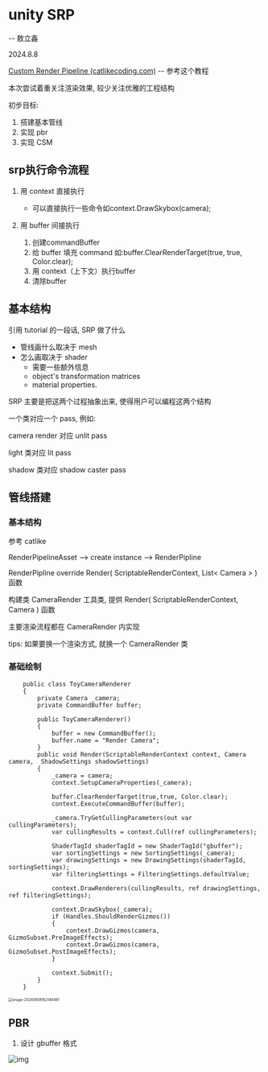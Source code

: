 # unity SRP

-- 敖立鑫

2024.8.8

[Custom Render Pipeline (catlikecoding.com)](https://catlikecoding.com/unity/tutorials/custom-srp/custom-render-pipeline/)  -- 参考这个教程

本次尝试着重关注渲染效果, 较少关注优雅的工程结构

初步目标:

1. 搭建基本管线
2. 实现 pbr
3. 实现 CSM

## srp执行命令流程

1. 用 context 直接执行

   + 可以直接执行一些命令如context.DrawSkybox(camera);

2. 用 buffer 间接执行
   1. 创建commandBuffer 
   2. 给 buffer 填充 command 如:buffer.ClearRenderTarget(true, true, Color.clear);
   3. 用 context（上下文）执行buffer
   4. 清除buffer

## 基本结构

引用 tutorial 的一段话, SRP 做了什么

- 管线画什么取决于 mesh
- 怎么画取决于 shader
  - 需要一些额外信息
  - object's transformation matrices
  - material properties.

SRP 主要是把这两个过程抽象出来, 使得用户可以编程这两个结构







一个类对应一个 pass, 例如:

camera render 对应 unlit pass

light 类对应 lit pass

shadow 类对应 shadow caster pass



## 管线搭建

### 基本结构

参考 catlike

RenderPipelineAsset --> create instance --> RenderPipline

RenderPipline override Render( ScriptableRenderContext, List< Camera > ) 函数

构建类 CameraRender 工具类, 提供 Render( ScriptableRenderContext, Camera ) 函数

主要渲染流程都在 CameraRender 内实现

tips: 如果要换一个渲染方式, 就换一个 CameraRender 类







### 基础绘制

```
    public class ToyCameraRenderer
    {
        private Camera _camera;
        private CommandBuffer buffer;
        
        public ToyCameraRenderer()
        {
            buffer = new CommandBuffer();
            buffer.name = "Render Camera";
        }
        public void Render(ScriptableRenderContext context, Camera camera,  ShadowSettings shadowSettings)
        {
            _camera = camera;
            context.SetupCameraProperties(_camera);
            
            buffer.ClearRenderTarget(true,true, Color.clear);
            context.ExecuteCommandBuffer(buffer);
            
            _camera.TryGetCullingParameters(out var cullingParameters);
            var cullingResults = context.Cull(ref cullingParameters);
            
            ShaderTagId shaderTagId = new ShaderTagId("gbuffer");
            var sortingSettings = new SortingSettings(_camera);
            var drawingSettings = new DrawingSettings(shaderTagId, sortingSettings);
            var filteringSettings = FilteringSettings.defaultValue;
            
            context.DrawRenderers(cullingResults, ref drawingSettings, ref filteringSettings);
            
            context.DrawSkybox(_camera);
            if (Handles.ShouldRenderGizmos()) 
            {
                context.DrawGizmos(camera, GizmoSubset.PreImageEffects);
                context.DrawGizmos(camera, GizmoSubset.PostImageEffects);
            }
            
            context.Submit();
        }
    }
```



<img src="https://aolixin-typora-image.oss-cn-beijing.aliyuncs.com/image-20240808162146481.png" alt="image-20240808162146481" style="zoom:50%;" />

## PBR

1. 设计 gbuffer 格式

![img](https://pic1.zhimg.com/80/v2-9989a3487f30ea04b3e966d59243d7be_720w.webp?source=d16d100b)
